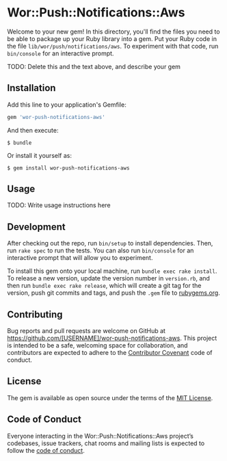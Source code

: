 # Wor::Push::Notifications::Aws

Welcome to your new gem! In this directory, you'll find the files you need to be able to package up your Ruby library into a gem. Put your Ruby code in the file `lib/wor/push/notifications/aws`. To experiment with that code, run `bin/console` for an interactive prompt.

TODO: Delete this and the text above, and describe your gem

## Installation

Add this line to your application's Gemfile:

```ruby
gem 'wor-push-notifications-aws'
```

And then execute:

    $ bundle

Or install it yourself as:

    $ gem install wor-push-notifications-aws

## Usage

TODO: Write usage instructions here

## Development

After checking out the repo, run `bin/setup` to install dependencies. Then, run `rake spec` to run the tests. You can also run `bin/console` for an interactive prompt that will allow you to experiment.

To install this gem onto your local machine, run `bundle exec rake install`. To release a new version, update the version number in `version.rb`, and then run `bundle exec rake release`, which will create a git tag for the version, push git commits and tags, and push the `.gem` file to [rubygems.org](https://rubygems.org).

## Contributing

Bug reports and pull requests are welcome on GitHub at https://github.com/[USERNAME]/wor-push-notifications-aws. This project is intended to be a safe, welcoming space for collaboration, and contributors are expected to adhere to the [Contributor Covenant](http://contributor-covenant.org) code of conduct.

## License

The gem is available as open source under the terms of the [MIT License](https://opensource.org/licenses/MIT).

## Code of Conduct

Everyone interacting in the Wor::Push::Notifications::Aws project’s codebases, issue trackers, chat rooms and mailing lists is expected to follow the [code of conduct](https://github.com/[USERNAME]/wor-push-notifications-aws/blob/master/CODE_OF_CONDUCT.md).
